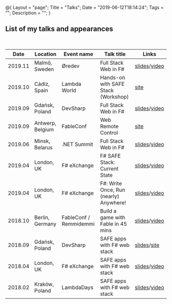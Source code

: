 @{
    Layout = "page";
    Title = "Talks";
    Date = "2019-06-12T18:14:24";
    Tags = "";
    Description = "";
}

## List of my talks and appearances

<br/>

| Date | Location | Event name | Talk title | Links |
|---|---|---|---|---|
| 2019.11 | Malmö, Sweden | Øredev | Full Stack Web in F# | [slides](https://theimowski.com/talk-full-stack-web-in-fsharp)/[video](https://youtu.be/QYdFHtEUiRk) |
| 2019.10 | Cádiz, Spain | Lambda World | Hands-on with SAFE Stack (Workshop) | [site](http://cadiz.lambda.world/) |
| 2019.09 | Gdańsk, Poland | DevSharp | Full Stack Web in F# | [slides](http://theimowski.com/talk-full-stack-web-in-fsharp)/[video](https://youtu.be/Eer_2IDzVCg) |
| 2019.09 | Antwerp, Belgium | FableConf | Web Remote Control | [site](https://fable.io/fableconf/) |
| 2019.06 | Minsk, Belarus | .NET Summit | Full Stack Web in F# | [slides](https://theimowski.com/talk-full-stack-web-in-fsharp)/[video](https://youtu.be/VTGqJdGyb_k) |
| 2019.04 | London, UK | F# eXchange | F# SAFE Stack: Current State | [slides](https://theimowski.com/talk-safe-current-state)/[video](https://skillsmatter.com/skillscasts/13412-f-sharp-safe-stack-current-state) |
| 2019.04 | London, UK | F# eXchange | F#: Write Once, Run (nearly) Anywhere! | [slides](https://theimowski.com/talk-fsharp-write-once/)/[video](https://skillsmatter.com/skillscasts/13413-f-sharp-write-once-run-nearly-anywhere) |
| 2018.10 | Berlin, Germany | FableConf / Remmidemmi | Build a game with Fable in 45 mins | [slides](http://theimowski.com/talk-pang-game)/[video](https://youtu.be/uYjrwfWOflg) |
| 2018.09 | Gdańsk, Poland | DevSharp | SAFE apps with F# web stack | [slides](http://theimowski.com/talk-safe-stack)/[site](http://devsharp.pl/2018/index.html) |
| 2018.04 | London, UK | F# eXchange | SAFE apps with F# web stack | [slides](http://theimowski.com/talk-safe-stack)/[video](https://skillsmatter.com/skillscasts/11308-safe-apps-with-f-web-stack) |
| 2018.02 | Kraków, Poland | LambdaDays | SAFE apps with F# web stack | [slides](http://theimowski.com/talk-safe-stack)/[video](https://www.youtube.com/watch?v=LBekZt8QB4w)